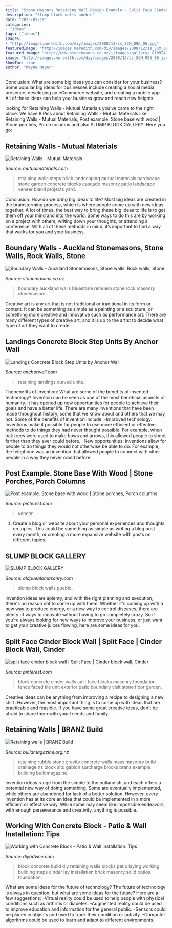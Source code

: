 ```yaml
---
title: "Stone Masonry Retaining Wall Design Example ~ Split Face Cinder Block Wall"
description: "Slump block walls pueblo"
date: "2023-01-19"
categories:
- "ideas"
tags: ["ideas"]
images:
- "http://images.meredith.com/diy/images/2008/12/ss_SCM_096_06.jpg"
featuredImage: "http://images.meredith.com/diy/images/2008/12/ss_SCM_096_06.jpg"
featured_image: "http://www.stonemasons.co.nz/i/images/gallery/_81092477.jpg"
image: "http://images.meredith.com/diy/images/2008/12/ss_SCM_096_06.jpg"
ShowToc: true
author: "Wayne Mayer"
---
```



Conclusion: What are some big ideas you can consider for your business?
Some popular big ideas for businesses include creating a social media presence, developing an eCommerce website, and creating a mobile app. All of these ideas can help your business grow and reach new heights.

	

		
looking for Retaining Walls - Mutual Materials you've came to the right place. We have 8 Pics about Retaining Walls - Mutual Materials like Retaining Walls - Mutual Materials, Post example. Stone base with wood | Stone porches, Porch columns and also SLUMP BLOCK GALLERY. Here you go:
		
    
## Retaining Walls - Mutual Materials

<img loading=lazy src="https://www.mutualmaterials.com/wp-content/uploads/2015/12/CypressStone-Stairs.jpg" onerror="this.onerror=null;this.src='https://tse1.mm.bing.net/th?id=OIP.uS_Ys5ASuDS7LFKoKHJeQQHaFj&amp;pid=15.1';" alt="Retaining Walls - Mutual Materials">

_Source: mutualmaterials.com_

>retaining walls steps brick landscaping mutual materials hardscape stone garden concrete blocks cascade masonry patio landscape veneer blend projects yard. 

	

Conclusion: How do we bring big ideas to life?
Most big ideas are created in the brainstorming process, which is where people come up with new ideas together. A lot of times, the best way to bring these big ideas to life is to get them off your mind and into the world. Some ways to do this are by working on a project with others, writing down your thoughts, or attending a conference. With all of these methods in mind, it’s important to find a way that works for you and your business.

    
## Boundary Walls - Auckland Stonemasons, Stone Walls, Rock Walls, Stone

<img loading=lazy src="http://www.stonemasons.co.nz/i/images/gallery/_81092477.jpg" onerror="this.onerror=null;this.src='https://tse3.mm.bing.net/th?id=OIP.OKl2RjgJCr2lFmFSauaf_wHaFN&amp;pid=15.1';" alt="Boundary Walls - Auckland Stonemasons, Stone walls, Rock walls, Stone">

_Source: stonemasons.co.nz_

>boundary auckland walls bluestone remuera stone rock masonry stonemasons. 

	

Creative art is any art that is not traditional or traditional in its form or content. It can be something as simple as a painting or a sculpture, or something more creative and innovative such as performance art. There are many different types of creative art, and it is up to the artist to decide what type of art they want to create.

    
## Landings Concrete Block Step Units By Anchor Wall

<img loading=lazy src="https://www.anchorwall.com/assets/landings-step-unit_LMEwBbzjX.jpg" onerror="this.onerror=null;this.src='https://tse4.mm.bing.net/th?id=OIP.F23tg4ENYRknc86ZZPXieAAAAA&amp;pid=15.1';" alt="Landings Concrete Block Step Units by Anchor Wall">

_Source: anchorwall.com_

>retaining landings curved units. 

	

Thebenefits of Invention: What are some of the benefits of invented technology?
Invention can be seen as one of the most beneficial aspects of humanity. It has opened up new opportunities for people to achieve their goals and have a better life. There are many inventions that have been made throughout history, some that we know about and others that we may not. Some of the benefits of invention include: 
-Improved technology: Inventions make it possible for people to use more efficient or effective methods to do things they had never thought possible. For example, when oak trees were used to make bows and arrows, this allowed people to shoot farther than they ever could before. 
-New opportunities: Inventions allow for people to do things they would not otherwise be able to do. For example, the telephone was an invention that allowed people to connect with other people in a way they never could before.

    
## Post Example. Stone Base With Wood | Stone Porches, Porch Columns

<img loading=lazy src="https://i.pinimg.com/736x/aa/ed/81/aaed81bcaaed763737d52b635c366c3b.jpg" onerror="this.onerror=null;this.src='https://tse4.mm.bing.net/th?id=OIP.m4TqfNLQJROow70m0WCN5wHaJ6&amp;pid=15.1';" alt="Post example. Stone base with wood | Stone porches, Porch columns">

_Source: pinterest.com_

>veneer. 

	

1. Create a blog or website about your personal experiences and thoughts on topics. This could be something as simple as writing a blog post every month, or creating a more expansive website with posts on different topics.

    
## SLUMP BLOCK GALLERY

<img loading=lazy src="http://www.oldpueblomasonry.com/uploads/2/4/6/7/24679611/49829_orig.jpg" onerror="this.onerror=null;this.src='https://tse4.mm.bing.net/th?id=OIP.-_G2OT5su7V05Wiqjb0fnwHaE7&amp;pid=15.1';" alt="SLUMP BLOCK GALLERY">

_Source: oldpueblomasonry.com_

>slump block walls pueblo. 

	

Invention ideas are aplenty, and with the right planning and execution, there's no reason not to come up with them. Whether it's coming up with a new way to produce energy, or a new way to control diseases, there are plenty of ways to innovate without having to go completely crazy. So if you're always looking for new ways to improve your business, or just want to get your creative juices flowing, here are some ideas for you.

    
## Split Face Cinder Block Wall | Split Face | Cinder Block Wall, Cinder

<img loading=lazy src="https://i.pinimg.com/originals/f7/aa/88/f7aa88539082438b73a78ff7f62a2aec.jpg" onerror="this.onerror=null;this.src='https://tse2.mm.bing.net/th?id=OIP.pYe7zVLVeO7kh9PP6oB2IQHaDt&amp;pid=15.1';" alt="split face cinder block wall | Split Face | Cinder block wall, Cinder">

_Source: pinterest.com_

>block concrete cinder walls split face blocks masonry foundation fence faced tile unit exterior patio boundary visit stone floor garden. 

	

Creative ideas can be anything from improving a recipe to designing a new shirt. However, the most important thing is to come up with ideas that are practicable and feasible. If you have some great creative ideas, don't be afraid to share them with your friends and family.

    
## Retaining Walls | BRANZ Build

<img loading=lazy src="https://www.buildmagazine.org.nz/index.php/assets/Images/Build120_25_BuildRight_RetainingWalls/a25-02-online.png" onerror="this.onerror=null;this.src='https://tse2.mm.bing.net/th?id=OIP.ekVW5_PGT_3EkPbZlSgwwAHaK1&amp;pid=15.1';" alt="Retaining walls | BRANZ Build">

_Source: buildmagazine.org.nz_

>retaining rubble stone gravity concrete walls mass masonry build drainage nz block situ gabion surcharge blocks branz example building buildmagazine. 

	

Invention ideas range from the simple to the outlandish, and each offers a potential new way of doing something. Some are eventually implemented, while others are abandoned for lack of a better solution. However, every invention has at its core an idea that could be implemented in a more efficient or effective way. While some may seem like impossible endeavors, with enough perseverance and creativity, anything is possible.

    
## Working With Concrete Block - Patio &amp; Wall Installation: Tips

<img loading=lazy src="http://images.meredith.com/diy/images/2008/12/ss_SCM_096_06.jpg" onerror="this.onerror=null;this.src='https://tse3.mm.bing.net/th?id=OIP.hsybEQFXmX4olKMwAYaIKgAAAA&amp;pid=15.1';" alt="Working with Concrete Block - Patio &amp; Wall Installation: Tips">

_Source: diyadvice.com_

>block concrete build diy retaining walls blocks patio laying working building steps cinder lay installation brick masonry solid patios foundation. 

	

What are some ideas for the future of technology?
The future of technology is always in question, but what are some ideas for the future? Here are a few suggestions: 
-Virtual reality could be used to help people with physical conditions such as arthritis or diabetes. 
-Augmented reality could be used to improve education and information for the general public. 
-Sensors could be placed in objects and used to track their condition or activity. 
-Computer algorithms could be used to learn and adapt to different environments.

